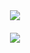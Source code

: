 <div style="display: flex; flex-direction: column; align-items: center;">
  <div style="margin-bottom: 20px;">
    <img align="center" src="https://github-readme-stats.vercel.app/api?username=hcavarsan&show_icons=true&theme=transparent" />
  </div>
  <div>
    <img align="center" src="https://github-readme-stats.vercel.app/api/top-langs/?username=hcavarsan&hide=html&show_icons=true&theme=transparent" />
  </div>
</div>

